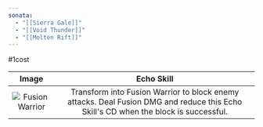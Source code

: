 ```yaml
---
sonata:
  - "[[Sierra Gale]]"
  - "[[Void Thunder]]"
  - "[[Molten Rift]]"
---
```

#1cost

|                                           Image                                           |                                                             Echo Skill                                                              |
| :---------------------------------------------------------------------------------------: | :---------------------------------------------------------------------------------------------------------------------------------: |
| ![Fusion Warrior](https://img.game8.co/3885647/cb470eadf6e39e221b2aaee82e560f8c.png/show) | Transform into Fusion Warrior to block enemy attacks. Deal Fusion DMG and reduce this Echo Skill's CD when the block is successful. |

